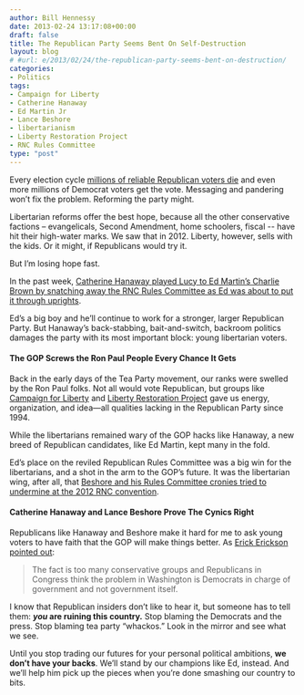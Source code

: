 ```yaml
---
author: Bill Hennessy
date: 2013-02-24 13:17:08+00:00
draft: false
title: The Republican Party Seems Bent On Self-Destruction
layout: blog
# #url: e/2013/02/24/the-republican-party-seems-bent-on-destruction/
categories:
- Politics
tags:
- Campaign for Liberty
- Catherine Hanaway
- Ed Martin Jr
- Lance Beshore
- libertarianism
- Liberty Restoration Project
- RNC Rules Committee
type: "post"
---
```


Every election cycle [millions of reliable Republican voters die](https://hennessysview.com/2012/12/06/this-is-the-infographic-that-the-whole-republican-party-is-freaking-out-about/) and even more millions of Democrat voters get the vote. Messaging and pandering won’t fix the problem. Reforming the party might.

Libertarian reforms offer the best hope, because all the other conservative factions – evangelicals, Second Amendment, home schoolers, fiscal -- have hit their high-water marks. We saw that in 2012. Liberty, however, sells with the kids. Or it might, if Republicans would try it.

But I’m losing hope fast.

In the past week, [Catherine Hanaway played Lucy to Ed Martin’s Charlie Brown by snatching away the RNC Rules Committee as Ed was about to put it through uprights](https://hennessysview.com/2013/02/23/did-prostitutes-in-business-suits-cost-ed-martin-a-place-on-the-rules-committee/).

Ed’s a big boy and he’ll continue to work for a stronger, larger Republican Party. But Hanaway’s back-stabbing, bait-and-switch, backroom politics damages the party with its most important block: young libertarian voters.


#### The GOP Screws the Ron Paul People Every Chance It Gets


Back in the early days of the Tea Party movement, our ranks were swelled by the Ron Paul folks. Not all would vote Republican, but groups like [Campaign for Liberty](https://www.campaignforliberty.org/) and [Liberty Restoration Project](https://www.libertyrestorationproject.org/) gave us energy, organization, and idea—all qualities lacking in the Republican Party since 1994.

While the libertarians remained wary of the GOP hacks like Hanaway, a new breed of Republican candidates, like Ed Martin, kept many in the fold.

Ed’s place on the reviled Republican Rules Committee was a big win for the libertarians, and a shot in the arm to the GOP’s future. It was the libertarian wing, after all, that [Beshore and his Rules Committee cronies tried to undermine at the 2012 RNC convention](https://www.redstate.com/2012/08/28/gop-rules-committee-rapidly-moving-to-shut-out-grassroots-at-200-p-m-today/).


#### Catherine Hanaway and Lance Beshore Prove The Cynics Right


Republicans like Hanaway and Beshore make it hard for me to ask young voters to have faith that the GOP will make things better. As [Erick Erickson pointed out](https://www.redstate.com/2013/02/22/the-american-conservative-unions-embarrassing-scorecard/):


> The fact is too many conservative groups and Republicans in Congress think the problem in Washington is Democrats in charge of government and not government itself.


I know that Republican insiders don’t like to hear it, but someone has to tell them: **_you_ are ruining this country.** Stop blaming the Democrats and the press. Stop blaming tea party “whackos.” Look in the mirror and see what we see.

Until you stop trading our futures for your personal political ambitions, **we don’t have your backs**. We’ll stand by our champions like Ed, instead. And we’ll help him pick up the pieces when you’re done smashing our country to bits.
